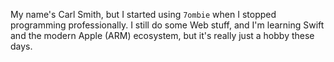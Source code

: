 My name's Carl Smith, but I started using `7ombie` when I stopped programming professionally. I still do some Web stuff, and I'm learning Swift and the modern Apple (ARM) ecosystem, but it's really just a hobby these days.
